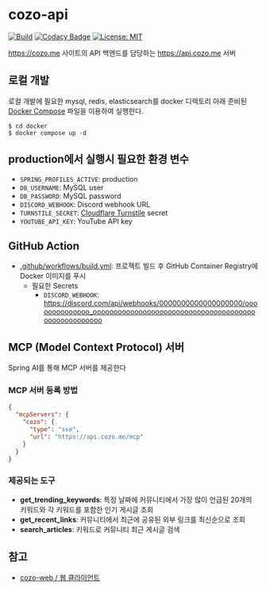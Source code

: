 # cozo-api

[![Build](https://github.com/crizin/cozo-api/actions/workflows/build.yml/badge.svg)](https://github.com/crizin/cozo-api/actions)
[![Codacy Badge](https://app.codacy.com/project/badge/Grade/65868e91fbd848e78f587d314aba85ec)](https://app.codacy.com/gh/crizin/cozo-api/dashboard?utm_source=gh&utm_medium=referral&utm_content=&utm_campaign=Badge_grade)
[![License: MIT](https://img.shields.io/github/license/crizin/cozo-api)](https://opensource.org/licenses/MIT)

https://cozo.me 사이트의 API 백엔드를 담당하는 https://api.cozo.me 서버

## 로컬 개발

로컬 개발에 필요한 mysql, redis, elasticsearch를 docker 디렉토리 아래 준비된 [Docker Compose](docker/docker-compose.yml) 파일을 이용하여 실행한다.

```shell
$ cd docker
$ docker compose up -d
```

## production에서 실행시 필요한 환경 변수

- `SPRING_PROFILES_ACTIVE`: production
- `DB_USERNAME`: MySQL user
- `DB_PASSWORD`: MySQL password
- `DISCORD_WEBHOOK`: Discord webhook URL
- `TURNSTILE_SECRET`: [Cloudflare Turnstile](https://www.cloudflare.com/products/turnstile/) secret
- `YOUTUBE_API_KEY`: YouTube API key

## GitHub Action

- [.github/workflows/build.yml](.github/workflows/build.yml): 프로젝트 빌드 후 GitHub Container Registry에 Docker 이미지를 푸시
    - 필요한 Secrets
        - `DISCORD_WEBHOOK`: https://discord.com/api/webhooks/0000000000000000000/oooooooooooooo_ooooooooooooooooooooooooooooooooooooooooooooooooooooo

## MCP (Model Context Protocol) 서버

Spring AI를 통해 MCP 서버를 제공한다

### MCP 서버 등록 방법

```json
{
  "mcpServers": {
    "cozo": {
      "type": "sse",
      "url": "https://api.cozo.me/mcp"
    }
  }
}
```

### 제공되는 도구

- **get_trending_keywords**: 특정 날짜에 커뮤니티에서 가장 많이 언급된 20개의 키워드와 각 키워드를 포함한 인기 게시글 조회
- **get_recent_links**: 커뮤니티에서 최근에 공유된 외부 링크를 최신순으로 조회
- **search_articles**: 키워드로 커뮤니티 최근 게시글 검색

## 참고

- [cozo-web / 웹 클라이언트](https://github.com/crizin/cozo-web)
